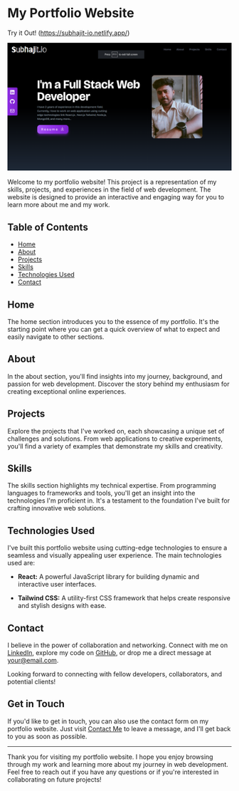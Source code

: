# My Portfolio Website

Try it Out! (https://subhajit-io.netlify.app/)

![Portfolio Website](src/assets/portfolio-demo-img.png)

Welcome to my portfolio website! This project is a representation of my skills, projects, and experiences in the field of web development. The website is designed to provide an interactive and engaging way for you to learn more about me and my work.

## Table of Contents

- [Home](#home)
- [About](#about)
- [Projects](#projects)
- [Skills](#skills)
- [Technologies Used](#technologies-used)
- [Contact](#contact)

## Home

The home section introduces you to the essence of my portfolio. It's the starting point where you can get a quick overview of what to expect and easily navigate to other sections.

## About

In the about section, you'll find insights into my journey, background, and passion for web development. Discover the story behind my enthusiasm for creating exceptional online experiences.

## Projects

Explore the projects that I've worked on, each showcasing a unique set of challenges and solutions. From web applications to creative experiments, you'll find a variety of examples that demonstrate my skills and creativity.

## Skills

The skills section highlights my technical expertise. From programming languages to frameworks and tools, you'll get an insight into the technologies I'm proficient in. It's a testament to the foundation I've built for crafting innovative web solutions.

## Technologies Used

I've built this portfolio website using cutting-edge technologies to ensure a seamless and visually appealing user experience. The main technologies used are:

- **React:** A powerful JavaScript library for building dynamic and interactive user interfaces.

- **Tailwind CSS:** A utility-first CSS framework that helps create responsive and stylish designs with ease.

## Contact

I believe in the power of collaboration and networking. Connect with me on [LinkedIn](https://www.linkedin.com/in/subhajit-das-152907244/), explore my code on [GitHub](https://github.com/Subhojitd), or drop me a direct message at [your@email.com](mailto:subhojitdas153@gmail.com).

Looking forward to connecting with fellow developers, collaborators, and potential clients!

## Get in Touch

If you'd like to get in touch, you can also use the contact form on my portfolio website. Just visit [Contact Me](https://your-portfolio-website.com/contact) to leave a message, and I'll get back to you as soon as possible.

---

Thank you for visiting my portfolio website. I hope you enjoy browsing through my work and learning more about my journey in web development. Feel free to reach out if you have any questions or if you're interested in collaborating on future projects!
